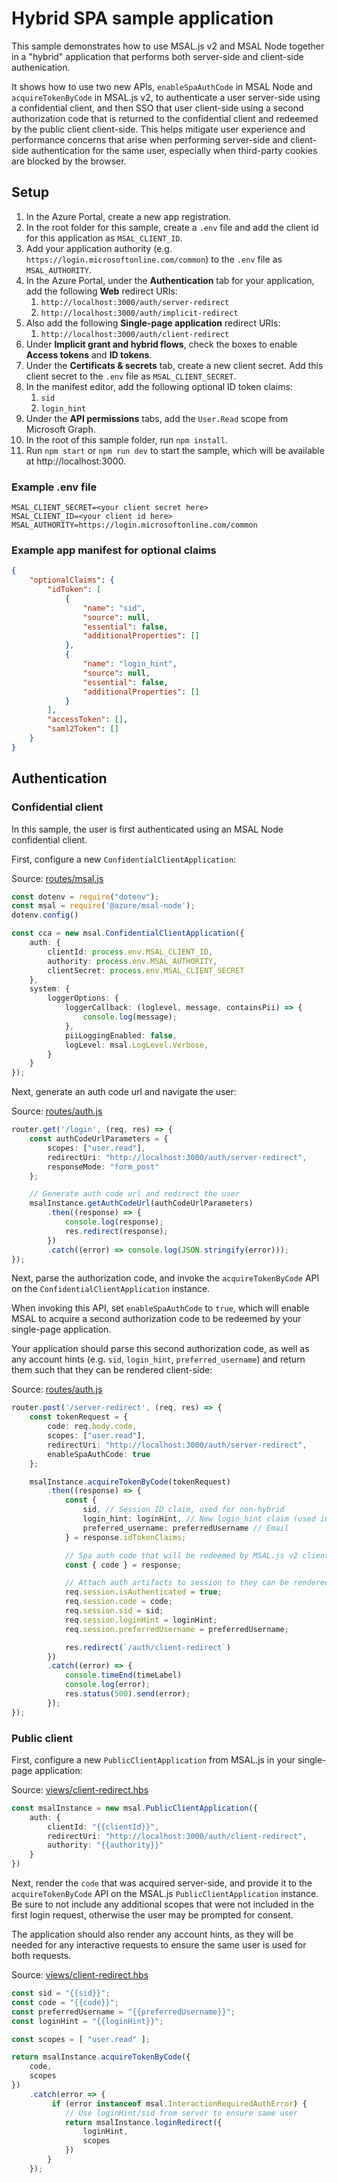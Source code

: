 # Hybrid SPA sample application

This sample demonstrates how to use MSAL.js v2 and MSAL Node together in a "hybrid" application that performs both server-side and client-side authenication. 

It shows how to use two new APIs, `enableSpaAuthCode` in MSAL Node and `acquireTokenByCode` in MSAL.js v2, to authenticate a user server-side using a confidential client, and then SSO that user client-side using a second authorization code that is returned to the confidential client and redeemed by the public client client-side. This helps mitigate user experience and performance concerns that arise when performing server-side and client-side authentication for the same user, especially when third-party cookies are blocked by the browser.



## Setup

1. In the Azure Portal, create a new app registration.
1. In the root folder for this sample, create a `.env` file and add the client id for this application as `MSAL_CLIENT_ID`.
1. Add your application authority (e.g. `https://login.microsoftonline.com/common`) to the `.env` file as `MSAL_AUTHORITY`.
1. In the Azure Portal, under the **Authentication** tab for your application, add the following **Web** redirect URIs:
    1. `http://localhost:3000/auth/server-redirect`
    1. `http://localhost:3000/auth/implicit-redirect`
1. Also add the following **Single-page application** redirect URIs:
    1. `http://localhost:3000/auth/client-redirect`
1. Under **Implicit grant and hybrid flows**, check the boxes to enable **Access tokens** and **ID tokens**.
1. Under the **Certificats & secrets** tab, create a new client secret. Add this client secret to the `.env` file as `MSAL_CLIENT_SECRET`.
1. In the manifest editor, add the following optional ID token claims:
    1. `sid`
    1. `login_hint`
1. Under the **API permissions** tabs, add the `User.Read` scope from Microsoft Graph.
1. In the root of this sample folder, run `npm install`.
1. Run `npm start` or `npm run dev` to start the sample, which will be available at http://localhost:3000.

### Example .env file

```
MSAL_CLIENT_SECRET=<your client secret here>
MSAL_CLIENT_ID=<your client id here>
MSAL_AUTHORITY=https://login.microsoftonline.com/common
```

### Example app manifest for optional claims

```json
{
    "optionalClaims": {
        "idToken": [
            {
                "name": "sid",
                "source": null,
                "essential": false,
                "additionalProperties": []
            },
            {
                "name": "login_hint",
                "source": null,
                "essential": false,
                "additionalProperties": []
            }
        ],
        "accessToken": [],
        "saml2Token": []
    }
}
```

## Authentication

### Confidential client

In this sample, the user is first authenticated using an MSAL Node confidential client. 

First, configure a new `ConfidentialClientApplication`:

Source: [routes/msal.js](./routes/msal.js)
```typescript
const dotenv = require("dotenv");
const msal = require('@azure/msal-node');
dotenv.config()

const cca = new msal.ConfidentialClientApplication({
    auth: {
        clientId: process.env.MSAL_CLIENT_ID,
        authority: process.env.MSAL_AUTHORITY,
        clientSecret: process.env.MSAL_CLIENT_SECRET
    },
    system: {
        loggerOptions: {
            loggerCallback: (loglevel, message, containsPii) => {
                console.log(message);
            },
            piiLoggingEnabled: false,
            logLevel: msal.LogLevel.Verbose,
        }
    }
});
```

Next, generate an auth code url and navigate the user:

Source: [routes/auth.js](./routes/auth.js)
```typescript
router.get('/login', (req, res) => {
    const authCodeUrlParameters = {
        scopes: ["user.read"],
        redirectUri: "http://localhost:3000/auth/server-redirect",
        responseMode: "form_post"
    };

    // Generate auth code url and redirect the user
    msalInstance.getAuthCodeUrl(authCodeUrlParameters)
        .then((response) => {
            console.log(response);
            res.redirect(response);
        })
        .catch((error) => console.log(JSON.stringify(error)));
});
```

Next, parse the authorization code, and invoke the `acquireTokenByCode` API on the `ConfidentialClientApplication` instance. 

When invoking this API, set `enableSpaAuthCode` to `true`, which will enable MSAL to acquire a second authorization code to be redeemed by your single-page application. 

Your application should parse this second authorization code, as well as any account hints (e.g. `sid`, `login_hint`, `preferred_username`) and return them such that they can be rendered client-side:

Source: [routes/auth.js](./routes/auth.js)
```typescript
router.post('/server-redirect', (req, res) => {
    const tokenRequest = {
        code: req.body.code,
        scopes: ["user.read"],
        redirectUri: "http://localhost:3000/auth/server-redirect",
        enableSpaAuthCode: true
    };

    msalInstance.acquireTokenByCode(tokenRequest)
        .then((response) => {
            const {
                sid, // Session ID claim, used for non-hybrid
                login_hint: loginHint, // New login_hint claim (used instead of sid or email)
                preferred_username: preferredUsername // Email
            } = response.idTokenClaims;

            // Spa auth code that will be redeemed by MSAL.js v2 client-side
            const { code } = response;

            // Attach auth artifacts to session to they can be rendered downstream
            req.session.isAuthenticated = true;
            req.session.code = code;
            req.session.sid = sid;
            req.session.loginHint = loginHint;
            req.session.preferredUsername = preferredUsername;

            res.redirect(`/auth/client-redirect`)
        })
        .catch((error) => {
            console.timeEnd(timeLabel)
            console.log(error);
            res.status(500).send(error);
        });
});
```


### Public client

First, configure a new `PublicClientApplication` from MSAL.js in your single-page application:

Source: [views/client-redirect.hbs](./views/client-redirect.hbs)
```typescript
const msalInstance = new msal.PublicClientApplication({
    auth: {
        clientId: "{{clientId}}",
        redirectUri: "http://localhost:3000/auth/client-redirect",
        authority: "{{authority}}"
    }
})
```

Next, render the `code` that was acquired server-side, and provide it to the `acquireTokenByCode` API on the MSAL.js `PublicClientApplication` instance. Be sure to not include any additional scopes that were not included in the first login request, otherwise the user may be prompted for consent.

The application should also render any account hints, as they will be needed for any interactive requests to ensure the same user is used for both requests.

Source: [views/client-redirect.hbs](./views/client-redirect.hbs)
```typescript
const sid = "{{sid}}";
const code = "{{code}}";
const preferredUsername = "{{preferredUsername}}";
const loginHint = "{{loginHint}}";

const scopes = [ "user.read" ];

return msalInstance.acquireTokenByCode({
    code,
    scopes
})
    .catch(error => {
         if (error instanceof msal.InteractionRequiredAuthError) {
            // Use loginHint/sid from server to ensure same user
            return msalInstance.loginRedirect({
                loginHint,
                scopes
            })
        }
    });
```
